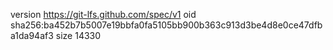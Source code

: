 version https://git-lfs.github.com/spec/v1
oid sha256:ba452b7b5007e19bbfa0fa5105bb900b363c913d3be4d8e0ce47dfba1da94af3
size 14330
